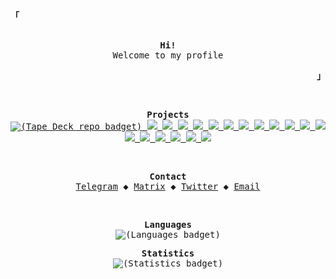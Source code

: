 <!-- From: https://github.com/owl4ce/owl4ce -->

<!-- Top left thing -->
<p align="left"><strong><samp>「</samp></strong></p>

<!-- Profile -->
<p align="center">
  <samp><br>
    <strong>Hi!</strong><br>
    <span>Welcome to my profile</span><br>
  </samp>
</p>

<!-- Bottom right thing -->
<p align="right"><strong><samp>」</samp></strong></p>

<br>

<p align="center">
  <samp>
    <strong>Projects</strong><br>  
    <!-- Tape Deck -->
    <a target="_blank" href="https://github.com/Miqueas/TapeDeck">
      <picture>
        <source media="(prefers-color-scheme: dark)" srcset="https://github-readme-stats.vercel.app/api/pin/?username=Miqueas&repo=TapeDeck&hide_border=true&bg_color=00000000&title_color=fafafa&text_color=fafafa&icon_color=fafafa">
        <source media="(prefers-color-scheme: light)" srcset="https://github-readme-stats.vercel.app/api/pin/?username=Miqueas&repo=TapeDeck&hide_border=true&bg_color=00000000&title_color=16161d&text_color=16161d&icon_color=16161d">
        <img alt="(Tape Deck repo badget)">
      </picture>
    </a>
    <!-- GTK Examples -->
    <a target="_blank" href="https://github.com/Miqueas/GTK-Examples#gh-dark-mode-only">
      <img src="https://github-readme-stats.vercel.app/api/pin/?username=Miqueas&repo=GTK-Examples&hide_border=true&bg_color=00000000&title_color=fafafa&text_color=fafafa&icon_color=fafafa">
    </a>
    <a target="_blank" href="https://github.com/Miqueas/GTK-Examples#gh-light-mode-only">
      <img src="https://github-readme-stats.vercel.app/api/pin/?username=Miqueas&repo=GTK-Examples&hide_border=true&bg_color=00000000&title_color=16161d&text_color=16161d&icon_color=16161d">
    </a>
    <!-- Github REST API Examples -->
    <a target="_blank" href="https://github.com/Miqueas/Github-REST-API-Examples#gh-dark-mode-only">
      <img src="https://github-readme-stats.vercel.app/api/pin/?username=Miqueas&repo=Github-REST-API-Examples&hide_border=true&bg_color=00000000&title_color=fafafa&text_color=fafafa&icon_color=fafafa">
    </a>
    <a target="_blank" href="https://github.com/Miqueas/Github-REST-API-Examples#gh-light-mode-only">
      <img src="https://github-readme-stats.vercel.app/api/pin/?username=Miqueas&repo=Github-REST-API-Examples&hide_border=true&bg_color=00000000&title_color=16161d&text_color=16161d&icon_color=16161d">
    </a>
    <!-- Logit -->
    <a target="_blank" href="https://github.com/Miqueas/Logit#gh-dark-mode-only">
      <img src="https://github-readme-stats.vercel.app/api/pin/?username=Miqueas&repo=Logit&hide_border=true&bg_color=00000000&title_color=fafafa&text_color=fafafa&icon_color=fafafa">
    </a>
    <a target="_blank" href="https://github.com/Miqueas/Logit#gh-light-mode-only">
      <img src="https://github-readme-stats.vercel.app/api/pin/?username=Miqueas&repo=Logit&hide_border=true&bg_color=00000000&title_color=16161d&text_color=16161d&icon_color=16161d">
    </a>
    <!-- Self -->
    <a target="_blank" href="https://github.com/Miqueas/Self#gh-dark-mode-only">
      <img src="https://github-readme-stats.vercel.app/api/pin/?username=Miqueas&repo=Self&hide_border=true&bg_color=00000000&title_color=fafafa&text_color=fafafa&icon_color=fafafa">
    </a>
    <a target="_blank" href="https://github.com/Miqueas/Self#gh-light-mode-only">
      <img src="https://github-readme-stats.vercel.app/api/pin/?username=Miqueas&repo=Self&hide_border=true&bg_color=00000000&title_color=16161d&text_color=16161d&icon_color=16161d">
    </a>
    <!-- LearningNotes -->
    <a target="_blank" href="https://github.com/Miqueas/LearningNotes#gh-dark-mode-only">
      <img src="https://github-readme-stats.vercel.app/api/pin/?username=Miqueas&repo=LearningNotes&hide_border=true&bg_color=00000000&title_color=fafafa&text_color=fafafa&icon_color=fafafa">
    </a>
    <a target="_blank" href="https://github.com/Miqueas/LearningNotes#gh-light-mode-only">
      <img src="https://github-readme-stats.vercel.app/api/pin/?username=Miqueas&repo=LearningNotes&hide_border=true&bg_color=00000000&title_color=16161d&text_color=16161d&icon_color=16161d">
    </a>
    <!-- Static -->
    <a target="_blank" href="https://github.com/Miqueas/Static#gh-dark-mode-only">
      <img src="https://github-readme-stats.vercel.app/api/pin/?username=Miqueas&repo=Static&hide_border=true&bg_color=00000000&title_color=fafafa&text_color=fafafa&icon_color=fafafa">
    </a>
    <a target="_blank" href="https://github.com/Miqueas/Static#gh-light-mode-only">
      <img src="https://github-readme-stats.vercel.app/api/pin/?username=Miqueas&repo=Static&hide_border=true&bg_color=00000000&title_color=16161d&text_color=16161d&icon_color=16161d">
    </a>
    <!-- Lua C API Examples -->
    <a target="_blank" href="https://github.com/Miqueas/Lua-C-API-Examples#gh-dark-mode-only">
      <img src="https://github-readme-stats.vercel.app/api/pin/?username=Miqueas&repo=Lua-C-API-Examples&hide_border=true&bg_color=00000000&title_color=fafafa&text_color=fafafa&icon_color=fafafa">
    </a>
    <a target="_blank" href="https://github.com/Miqueas/Lua-C-API-Examples#gh-light-mode-only">
      <img src="https://github-readme-stats.vercel.app/api/pin/?username=Miqueas&repo=Lua-C-API-Examples&hide_border=true&bg_color=00000000&title_color=16161d&text_color=16161d&icon_color=16161d">
    </a>
    <!-- dots -->
    <a target="_blank" href="https://github.com/Miqueas/dots#gh-dark-mode-only">
      <img src="https://github-readme-stats.vercel.app/api/pin/?username=Miqueas&repo=dots&hide_border=true&bg_color=00000000&title_color=fafafa&text_color=fafafa&icon_color=fafafa">
    </a>
    <a target="_blank" href="https://github.com/Miqueas/dots#gh-light-mode-only">
      <img src="https://github-readme-stats.vercel.app/api/pin/?username=Miqueas&repo=dots&hide_border=true&bg_color=00000000&title_color=16161d&text_color=16161d&icon_color=16161d">
    </a>
    <!-- Ink -->
    <a target="_blank" href="https://github.com/Miqueas/Ink#gh-dark-mode-only">
      <img src="https://github-readme-stats.vercel.app/api/pin/?username=Miqueas&repo=Ink&hide_border=true&bg_color=00000000&title_color=fafafa&text_color=fafafa&icon_color=fafafa">
    </a>
    <a target="_blank" href="https://github.com/Miqueas/Ink#gh-light-mode-only">
      <img src="https://github-readme-stats.vercel.app/api/pin/?username=Miqueas&repo=Ink&hide_border=true&bg_color=00000000&title_color=16161d&text_color=16161d&icon_color=16161d">
    </a>
  </samp>
</p>

<br>

<!-- Contact -->
<p align="center">
  <samp>
    <strong>Contact</strong><br>
    <a href="https://t.me/MiqueasDev" target="_blank">Telegram</a> &#9670;
    <a href="https://matrix.to/#/@m1que4s:matrix.org">Matrix</a> &#9670;
    <a href="https://twitter.com/MiqueasDev" target="_blank">Twitter</a> &#9670;
    <a href="mailto:miqueas2020@yahoo.com" target="_blank">Email</a>
  </samp>
</p>

<br>

<p align="center">
  <samp>
    <strong>Languages</strong><br>
    <picture>
      <source media="(prefers-color-scheme: dark)" srcset="https://github-readme-stats.vercel.app/api/top-langs/?username=Miqueas&layout=pie&hide=makefile,html,go,css,c%23,c%2b%2b,meson,cmake,dockerfile,shell,nsis,pug&langs_count=6&hide_border=true&bg_color=00000000&title_color=fafafa&text_color=fafafa">
      <source media="(prefers-color-scheme: light)" srcset="https://github-readme-stats.vercel.app/api/top-langs/?username=Miqueas&layout=pie&hide=makefile,html,go,css,c%23,c%2b%2b,meson,cmake,dockerfile,shell,nsis,pug&langs_count=6&hide_border=true&bg_color=00000000&title_color=16161d&text_color=16161d">
      <img alt="(Languages badget)" src="https://github-readme-stats.vercel.app/api/top-langs/?username=Miqueas&layout=compact">
    </picture>
  </samp>
</p>

<p align="center">
  <samp>
    <strong>Statistics</strong><br>
    <picture>
      <source media="(prefers-color-scheme: dark)" srcset="https://github-readme-stats.vercel.app/api/?username=Miqueas&show_icons=true&hide_border=true&bg_color=00000000&title_color=fafafa&text_color=fafafa">
      <source media="(prefers-color-scheme: light)" srcset="https://github-readme-stats.vercel.app/api/?username=Miqueas&show_icons=true&hide_border=true&bg_color=00000000&title_color=16161d&text_color=16161d">
      <img alt="(Statistics badget)" src="https://github-readme-stats.vercel.app/api/?username=Miqueas&show_icons=true">
    </picture>
  </samp>
</p>
